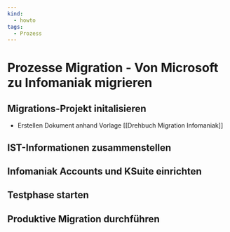 ```yaml
---
kind:
  - howto
tags:
  - Prozess
---
```

# Prozesse Migration - Von Microsoft zu Infomaniak migrieren

## Migrations-Projekt initalisieren

* Erstellen Dokument anhand Vorlage [[Drehbuch Migration Infomaniak]]

## IST-Informationen zusammenstellen

## Infomaniak Accounts und KSuite einrichten

## Testphase starten

## Produktive Migration durchführen
